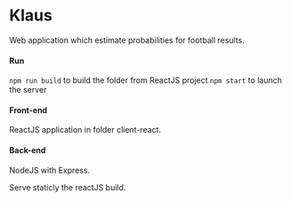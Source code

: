 # Klaus

Web application which estimate probabilities for football results.

#### Run

`npm run build` to build the folder from ReactJS project
`npm start` to launch the server

#### Front-end

ReactJS application in folder client-react.

#### Back-end

NodeJS with Express.

Serve staticly the reactJS build.
